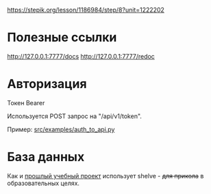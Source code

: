 https://stepik.org/lesson/1186984/step/8?unit=1222202

# Полезные ссылки

http://127.0.0.1:7777/docs
http://127.0.0.1:7777/redoc

# Авторизация

Токен Bearer

Используется POST запрос на "/api/v1/token".

Пример: [src/examples/auth_to_api.py](./src/examples/auth_to_api.py)

# База данных

Как и [прошлый учебный проект](../blog_from_stepic) использует shelve - ~~для прикола~~ в образовательных целях.
